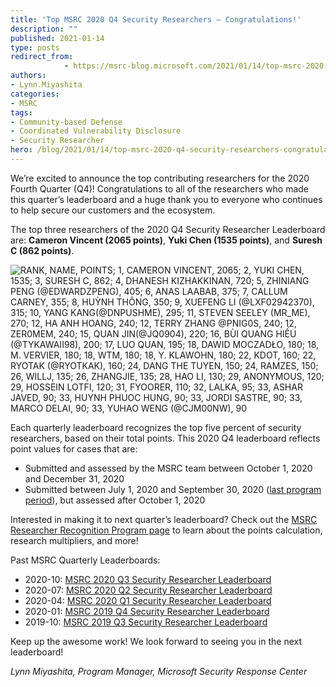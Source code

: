 ```yaml
---
title: 'Top MSRC 2020 Q4 Security Researchers – Congratulations!'
description: ""
published: 2021-01-14
type: posts
redirect_from:
            - https://msrc-blog.microsoft.com/2021/01/14/top-msrc-2020-q4-security-researchers-congratulations/
authors:
- Lynn.Miyashita
categories:
- MSRC
tags:
- Community-based Defense
- Coordinated Vulnerability Disclosure
- Security Researcher
hero: /blog/2021/01/14/top-msrc-2020-q4-security-researchers-congratulations/img/wp-content-uploads-2021-01-2020-Q4-Leaderboard-draft-3.png
---
```

We’re excited to announce the top contributing researchers for the 2020 Fourth Quarter (Q4)! Congratulations to all of the researchers who made this quarter’s leaderboard and a huge thank you to everyone who continues to help secure our customers and the ecosystem.

The top three researchers of the 2020 Q4 Security Researcher Leaderboard are: **Cameron Vincent (2065 points)**, **Yuki Chen (1535 points)**, and **Suresh C (862 points)**.

![RANK, NAME, POINTS; 1, CAMERON VINCENT, 2065; 2, YUKI CHEN, 1535; 3, SURESH C, 862; 4, DHANESH KIZHAKKINAN, 720; 5, ZHINIANG PENG (@EDWARDZPENG), 405; 6, ANAS LAABAB, 375; 7, CALLUM CARNEY, 355; 8, HUỲNH THÔNG, 350; 9, XUEFENG LI (@LXF02942370), 315; 10, YANG KANG(@DNPUSHME), 295; 11, STEVEN SEELEY (MR_ME), 270; 12, HA ANH HOANG, 240; 12, TERRY ZHANG @PNIG0S, 240; 12, ZER0MEM, 240; 15, QUAN JIN(@JQ0904), 220; 16, BÙI QUANG HIẾU (@TYKAWAII98), 200; 17, LUO QUAN, 195; 18, DAWID MOCZADŁO, 180; 18, M. VERVIER, 180; 18, WTM, 180; 18, Y. KLAWOHN, 180; 22, KDOT, 160; 22, RYOTAK (@RYOTKAK), 160; 24, DANG THE TUYEN, 150; 24, RAMZES, 150; 26, WILLJ, 135; 26, ZHANGJIE, 135; 28, HAO LI, 130; 29, ANONYMOUS, 120; 29, HOSSEIN LOTFI, 120; 31, FYOORER, 110; 32, LALKA, 95; 33, ASHAR JAVED, 90; 33, HUYNH PHUOC HUNG, 90; 33, JORDI SASTRE, 90; 33, MARCO DELAI, 90; 33, YUHAO WENG (@CJM00NW), 90](./img/wp-content-uploads-2021-01-2020-Q4-Leaderboard-draft-3.png)

Each quarterly leaderboard recognizes the top five percent of security researchers, based on their total points. This 2020 Q4 leaderboard reflects point values for cases that are:

- Submitted and assessed by the MSRC team between October 1, 2020 and December 31, 2020
- Submitted between July 1, 2020 and September 30, 2020 ([last program period](https://msrc-blog.microsoft.com/2020/10/15/announcing-the-top-msrc-2020-q3-security-researchers/)), but assessed after October 1, 2020

Interested in making it to next quarter’s leaderboard? Check out the [MSRC Researcher Recognition Program page](https://www.microsoft.com/msrc/researcher-recognition-program) to learn about the points calculation, research multipliers, and more!

Past MSRC Quarterly Leaderboards:

- 2020-10: [MSRC 2020 Q3 Security Researcher Leaderboard](https://msrc-blog.microsoft.com/2020/10/15/announcing-the-top-msrc-2020-q3-security-researchers/)
- 2020-07: [MSRC 2020 Q2 Security Researcher Leaderboard](https://msrc-blog.microsoft.com/2020/07/15/msrc-q2-2020-leaderboard/)
- 2020-04: [MSRC 2020 Q1 Security Researcher Leaderboard](https://msrc-blog.microsoft.com/2020/04/23/msrc-q1-2020-leaderboard/)
- 2020-01: [MSRC 2019 Q4 Security Researcher Leaderboard](https://msrc-blog.microsoft.com/2020/01/15/msrc-q4-2019-leaderboard/)
- 2019-10: [MSRC 2019 Q3 Security Researcher Leaderboard](https://msrc-blog.microsoft.com/2019/10/17/msrc-q3-2019-leaderboard/)

Keep up the awesome work! We look forward to seeing you in the next leaderboard!

_Lynn Miyashita, Program Manager, Microsoft Security Response Center_
